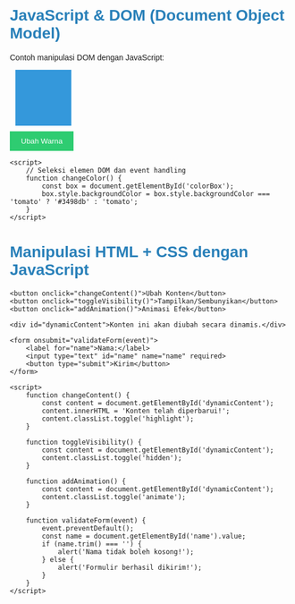 <!DOCTYPE html>
<html lang="id">
<head>
    <meta charset="UTF-8">
    <meta name="viewport" content="width=device-width, initial-scale=1.0">
    <title>JavaScript & DOM (Document Object Model)</title>
    <style>
        body { font-family: Arial, sans-serif; margin: 20px; padding: 0; }
        h1 { color: #2980b9; }
        .box { width: 100px; height: 100px; background-color: #3498db; margin: 10px; }
        button { padding: 10px 20px; border: none; background-color: #2ecc71; color: white; cursor: pointer; }
    </style>
</head>
<body>
    <h1>JavaScript & DOM (Document Object Model)</h1>
    <p>Contoh manipulasi DOM dengan JavaScript:</p>
    <div class="box" id="colorBox"></div>
    <button onclick="changeColor()">Ubah Warna</button>

    <script>
        // Seleksi elemen DOM dan event handling
        function changeColor() {
            const box = document.getElementById('colorBox');
            box.style.backgroundColor = box.style.backgroundColor === 'tomato' ? '#3498db' : 'tomato';
        }
    </script>
</body>
</html>
<!DOCTYPE html>
<html lang="id">
<head>
    <meta charset="UTF-8">
    <meta name="viewport" content="width=device-width, initial-scale=1.0">
    <title>Manipulasi HTML + CSS dengan JavaScript</title>
    <style>
        body { font-family: Arial, sans-serif; padding: 20px; }
        #dynamicContent { padding: 10px; border: 1px solid #ddd; margin: 10px 0; }
        .highlight { color: white; background-color: #2980b9; padding: 5px; border-radius: 4px; }
        .hidden { display: none; }
        .animate { transition: all 0.3s ease; transform: scale(1.1); }
    </style>
</head>
<body>
    <h1>Manipulasi HTML + CSS dengan JavaScript</h1>

    <button onclick="changeContent()">Ubah Konten</button>
    <button onclick="toggleVisibility()">Tampilkan/Sembunyikan</button>
    <button onclick="addAnimation()">Animasi Efek</button>

    <div id="dynamicContent">Konten ini akan diubah secara dinamis.</div>

    <form onsubmit="validateForm(event)">
        <label for="name">Nama:</label>
        <input type="text" id="name" name="name" required>
        <button type="submit">Kirim</button>
    </form>

    <script>
        function changeContent() {
            const content = document.getElementById('dynamicContent');
            content.innerHTML = 'Konten telah diperbarui!';
            content.classList.toggle('highlight');
        }

        function toggleVisibility() {
            const content = document.getElementById('dynamicContent');
            content.classList.toggle('hidden');
        }

        function addAnimation() {
            const content = document.getElementById('dynamicContent');
            content.classList.toggle('animate');
        }

        function validateForm(event) {
            event.preventDefault();
            const name = document.getElementById('name').value;
            if (name.trim() === '') {
                alert('Nama tidak boleh kosong!');
            } else {
                alert('Formulir berhasil dikirim!');
            }
        }
    </script>

</body>
</html>
